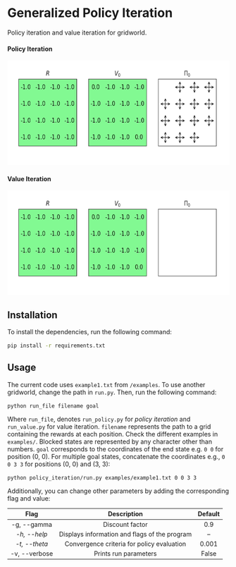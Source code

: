 # Generalized Policy Iteration
Policy iteration and value iteration for gridworld.

#### Policy Iteration

<p align="center">
    <img width="580" height="237" src="images/policy_iteration.gif">
</p>


#### Value Iteration

<p align="center">
    <img width="580" height="237" src="images/value_iteration.gif">
</p>




## Installation

To install the dependencies, run the following command:

```bash
pip install -r requirements.txt
```



## Usage

The current code uses `example1.txt` from `/examples`. To use another gridworld, change the path in `run.py`. Then, run the following command:

```
python run_file filename goal
```

Where `run_file`, denotes `run_policy.py` for *policy iteration* and `run_value.py` for value iteration. `filename` represents the path to a grid containing the rewards at each position. Check the different examples in `examples/`. Blocked states are represented by any character other than numbers. `goal` corresponds to the coordinates of the end state e.g. `0 0` for position (0, 0). For multiple goal states, concatenate the coordinates e.g.,  `0 0 3 3` for positions (0, 0) and (3, 3):

```
python policy_iteration/run.py examples/example1.txt 0 0 3 3
```

Additionally, you can change other parameters by adding the corresponding flag and value:

|     Flag      |                  Description                  | Default |
| :-----------: | :-------------------------------------------: | :-----: |
|  -g, --gamma  |                Discount factor                |   0.9   |
| _-h, --help_  | Displays information and flags of the program |    –    |
| _-t, --theta_ |  Convergence criteria for policy evaluation   |  0.001  |
| -v, --verbose |             Prints run parameters             |  False  |


